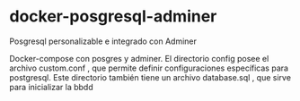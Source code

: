 # docker-posgresql-adminer
Posgresql personalizable e integrado con Adminer


Docker-compose con posgres y adminer.
El directorio config posee el archivo custom.conf , que permite definir configuraciones específicas para postgresql. Este directorio también tiene un archivo database.sql , que sirve para inicializar la bbdd
